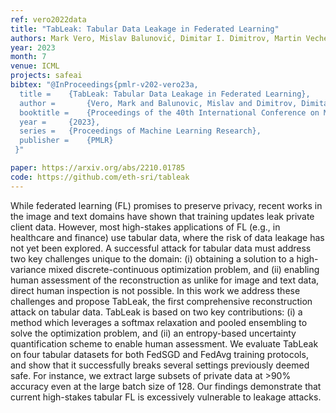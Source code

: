 ```yaml
---
ref: vero2022data
title: "TabLeak: Tabular Data Leakage in Federated Learning"
authors: Mark Vero, Mislav Balunović, Dimitar I. Dimitrov, Martin Vechev
year: 2023
month: 7
venue: ICML
projects: safeai
bibtex: "@InProceedings{pmlr-v202-vero23a,
  title = 	 {TabLeak: Tabular Data Leakage in Federated Learning},
  author =       {Vero, Mark and Balunovic, Mislav and Dimitrov, Dimitar Iliev and Vechev, Martin},
  booktitle = 	 {Proceedings of the 40th International Conference on Machine Learning},
  year = 	 {2023},
  series = 	 {Proceedings of Machine Learning Research},
  publisher =    {PMLR}
 }"

paper: https://arxiv.org/abs/2210.01785
code: https://github.com/eth-sri/tableak
---
```


While federated learning (FL) promises to preserve privacy, recent works in the image and text domains have shown that training updates leak private client data. However, most high-stakes applications of FL (e.g., in healthcare and finance) use tabular data, where the risk of data leakage has not yet been explored. A successful attack for tabular data must address two key challenges unique to the domain: (i) obtaining a solution to a high-variance mixed discrete-continuous optimization problem, and (ii) enabling human assessment of the reconstruction as unlike for image and text data, direct human inspection is not possible. In this work we address these challenges and propose TabLeak, the first comprehensive reconstruction attack on tabular data. TabLeak is based on two key contributions: (i) a method which leverages a softmax relaxation and pooled ensembling to solve the optimization problem, and (ii) an entropy-based uncertainty quantification scheme to enable human assessment. We evaluate TabLeak on four tabular datasets for both FedSGD and FedAvg training protocols, and show that it successfully breaks several settings previously deemed safe. For instance, we extract large subsets of private data at >90% accuracy even at the large batch size of 128. Our findings demonstrate that current high-stakes tabular FL is excessively vulnerable to leakage attacks. 